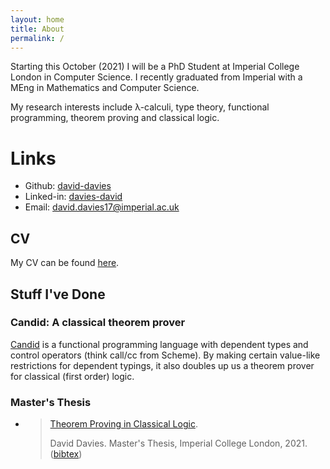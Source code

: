 ```yaml
---
layout: home
title: About
permalink: /
---
```


Starting this October (2021) I will be a PhD Student at Imperial College London in Computer Science. I recently graduated from Imperial with a MEng in Mathematics and Computer Science.

My research interests include λ-calculi, type theory, functional programming, theorem proving and classical logic.

# Links
- Github: [david-davies](https://github.com/david-davies)
- Linked-in: [davies-david](https://www.linkedin.com/in/davies-david)
- Email: [david.davies17@imperial.ac.uk](mailto:david.davies17@imperial.ac.uk)

## CV
My CV can be found [here](https://david-davies.github.io/assets/cv.pdf).

## Stuff I've Done

### Candid: A classical theorem prover
[Candid](https://github.com/david-davies/prover) is a functional programming language with dependent types and control operators (think call/cc from Scheme). By making certain value-like restrictions for dependent typings, it also doubles up us a theorem prover for classical (first order) logic. 

### Master's Thesis
- > [Theorem Proving in Classical Logic](https://david-davies.github.io/assets/masters.pdf).
  >
  > David Davies. Master's Thesis, Imperial College London, 2021. ([bibtex](https://david-davies.github.io/assets/masters.bib))


